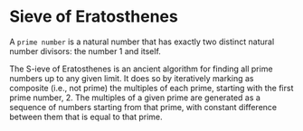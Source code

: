 # Sieve of Eratosthenes
A `prime number` is a natural number that has exactly two distinct natural number divisors: the number 1 and itself.

The S-ieve of Eratosthenes is an ancient algorithm for finding all prime numbers up to any given limit.
It does so by iteratively marking as composite (i.e., not prime) the multiples of each prime, starting with the first prime number, 2. The multiples of a given prime are generated as a sequence of numbers starting from that prime, with constant difference between them that is equal to that prime.
